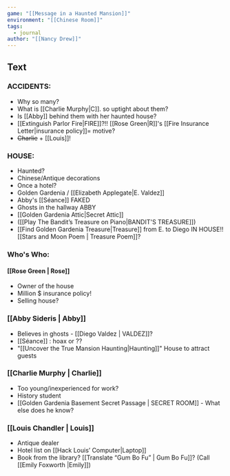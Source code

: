 ```yaml
---
game: "[[Message in a Haunted Mansion]]"
environment: "[[Chinese Room]]"
tags: 
  - journal
author: "[[Nancy Drew]]"
---
```

## Text

### ACCIDENTS:

- Why so many?
- What is [[Charlie Murphy|C]]. so uptight about them?
- Is [[Abby]] behind them with her haunted house?
- [[Extinguish Parlor Fire|FIRE]]?!! [[Rose Green|R]]'s [[Fire Insurance Letter|insurance policy]]= motive?
- ~~Charlie~~ + [[Louis]]!

### HOUSE:

-  Haunted?
- Chinese/Antique decorations
- Once a hotel?
- Golden Gardenia / [[Elizabeth Applegate|E. Valdez]]
- Abby's [[Séance]] FAKED
- Ghosts in the hallway ABBY
-  [[Golden Gardenia Attic|Secret Attic]]
- ([[Play The Bandit’s Treasure on Piano|BANDIT'S TREASURE]])
- [[Find Golden Gardenia Treasure|Treasure]] from E. to Diego IN HOUSE!! [[Stars and Moon Poem | Treasure Poem]]?

### Who's Who:
#### [[Rose Green | Rose]] 
- Owner of the house
- Million $ insurance policy!
- Selling house?
### [[Abby Sideris | Abby]]
-  Believes in ghosts - [[Diego Valdez | VALDEZ]]?
- [[Séance]] : hoax or ??
- "[[Uncover the True Mansion Haunting|Haunting]]" House to attract guests
### [[Charlie Murphy | Charlie]]
- Too young/inexperienced for work?
- History student
- [[Golden Gardenia Basement Secret Passage | SECRET ROOM]] - What else does he know?
### [[Louis Chandler | Louis]]
- Antique dealer
- Hotel list on [[Hack Louis’ Computer|Laptop]]
- Book from the library? [[Translate “Gum Bo Fu” | Gum Bo Fu]]? (Call [[Emily Foxworth |Emily]])